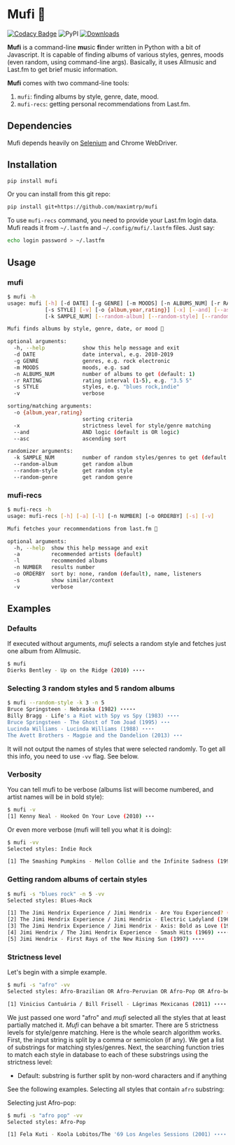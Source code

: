 # Mufi 🐜

[![Codacy Badge](https://app.codacy.com/project/badge/Grade/34ab4af51dad4b118f945591ee8846e0)](https://www.codacy.com/gh/maximtrp/mufi/dashboard?utm_source=github.com&amp;utm_medium=referral&amp;utm_content=maximtrp/mufi&amp;utm_campaign=Badge_Grade)
![PyPI](https://img.shields.io/pypi/v/mufi?label=pypi&logo=python&logoColor=white)
[![Downloads](https://static.pepy.tech/personalized-badge/mufi?period=total&units=international_system&left_color=grey&right_color=green&left_text=downloads)](https://pepy.tech/project/mufi)

**Mufi** is a command-line **mu**sic **fi**nder written in Python with a bit of Javascript. It is capable of finding albums of various styles, genres, moods (even random, using command-line args). Basically, it uses Allmusic and Last.fm to get brief music information.

**Mufi** comes with two command-line tools:

1. `mufi`: finding albums by style, genre, date, mood.
2. `mufi-recs`: getting personal recommendations from Last.fm.

## Dependencies

Mufi depends heavily on [Selenium](https://pypi.org/project/selenium/) and Chrome WebDriver.

## Installation

```bash
pip install mufi
```

Or you can install from this git repo:

```bash
pip install git+https://github.com/maximtrp/mufi
```

To use `mufi-recs` command, you need to provide your Last.fm login data. Mufi reads it from `~/.lastfm` and `~/.config/mufi/.lastfm` files. Just say:

```bash
echo login password > ~/.lastfm
```

## Usage

### mufi

```bash
$ mufi -h
usage: mufi [-h] [-d DATE] [-g GENRE] [-m MOODS] [-n ALBUMS_NUM] [-r RATING]
            [-s STYLE] [-v] [-o {album,year,rating}] [-x] [--and] [--asc]
            [-k SAMPLE_NUM] [--random-album] [--random-style] [--random-genre]

Mufi finds albums by style, genre, date, or mood 🐜

optional arguments:
  -h, --help            show this help message and exit
  -d DATE               date interval, e.g. 2010-2019
  -g GENRE              genres, e.g. rock electronic
  -m MOODS              moods, e.g. sad
  -n ALBUMS_NUM         number of albums to get (default: 1)
  -r RATING             rating interval (1-5), e.g. "3.5 5"
  -s STYLE              styles, e.g. "blues rock,indie"
  -v                    verbose

sorting/matching arguments:
  -o {album,year,rating}
                        sorting criteria
  -x                    strictness level for style/genre matching
  --and                 AND logic (default is OR logic)
  --asc                 ascending sort

randomizer arguments:
  -k SAMPLE_NUM         number of random styles/genres to get (default: 1)
  --random-album        get random album
  --random-style        get random style
  --random-genre        get random genre
```

### mufi-recs

```bash
$ mufi-recs -h
usage: mufi-recs [-h] [-a] [-l] [-n NUMBER] [-o ORDERBY] [-s] [-v]

Mufi fetches your recommendations from last.fm 🐜

optional arguments:
  -h, --help  show this help message and exit
  -a          recommended artists (default)
  -l          recommended albums
  -n NUMBER   results number
  -o ORDERBY  sort by: none, random (default), name, listeners
  -s          show similar/context
  -v          verbose
```

## Examples

### Defaults

If executed without arguments, *mufi* selects a random style and fetches just one album from Allmusic.

```bash
$ mufi
Dierks Bentley - Up on the Ridge (2010) ⋆⋆⋆⋆
```

### Selecting 3 random styles and 5 random albums

```bash
$ mufi --random-style -k 3 -n 5
Bruce Springsteen - Nebraska (1982) ⋆⋆⋆⋆⋆
Billy Bragg - Life's a Riot with Spy vs Spy (1983) ⋆⋆⋆⋆
Bruce Springsteen - The Ghost of Tom Joad (1995) ⋆⋆⋆
Lucinda Williams - Lucinda Williams (1988) ⋆⋆⋆⋆
The Avett Brothers - Magpie and the Dandelion (2013) ⋆⋆⋆
```

It will not output the names of styles that were selected randomly. To get all this info, you need to use `-vv` flag. See below.

### Verbosity

You can tell mufi to be verbose (albums list will become numbered, and artist names will be in bold style):

```bash
$ mufi -v
[1] Kenny Neal - Hooked On Your Love (2010) ⋆⋆⋆
```

Or even more verbose (mufi will tell you what it is doing):

```bash
$ mufi -vv
Selected styles: Indie Rock

[1] The Smashing Pumpkins - Mellon Collie and the Infinite Sadness (1995) ⋆⋆⋆⋆
```

### Getting random albums of certain styles

```bash
$ mufi -s "blues rock" -n 5 -vv
Selected styles: Blues-Rock

[1] The Jimi Hendrix Experience / Jimi Hendrix - Are You Experienced? (1967) ⋆⋆⋆⋆⋆
[2] The Jimi Hendrix Experience / Jimi Hendrix - Electric Ladyland (1968) ⋆⋆⋆⋆⋆
[3] The Jimi Hendrix Experience / Jimi Hendrix - Axis: Bold as Love (1967) ⋆⋆⋆⋆⋆
[4] Jimi Hendrix / The Jimi Hendrix Experience - Smash Hits (1969) ⋆⋆⋆⋆
[5] Jimi Hendrix - First Rays of the New Rising Sun (1997) ⋆⋆⋆⋆
```

### Strictness level

Let's begin with a simple example.

```bash
$ mufi -s "afro" -vv
Selected styles: Afro-Brazilian OR Afro-Peruvian OR Afro-Pop OR Afro-beat OR Afro-Cuban Jazz OR Afro-Colombian OR Afro-Cuban

[1] Vinicius Cantuária / Bill Frisell - Lágrimas Mexicanas (2011) ⋆⋆⋆⋆
```

We just passed one word "afro" and *mufi* selected all the styles that at least partially matched it. *Mufi* can behave a bit smarter. There are 5 strictness levels for style/genre matching. Here is the whole search algorithm works. First, the input string is split by a comma or semicolon (if any). We get a list of substrings for matching styles/genres. Next, the searching function tries to match each style in database to each of these substrings using the strictness level:

* Default: substring is further split by non-word characters and if anything

See the following examples. Selecting all styles that contain `afro` substring:

Selecting just Afro-pop:

```bash
$ mufi -s "afro pop" -vv
Selected styles: Afro-Pop

[1] Fela Kuti - Koola Lobitos/The '69 Los Angeles Sessions (2001) ⋆⋆⋆⋆
```
